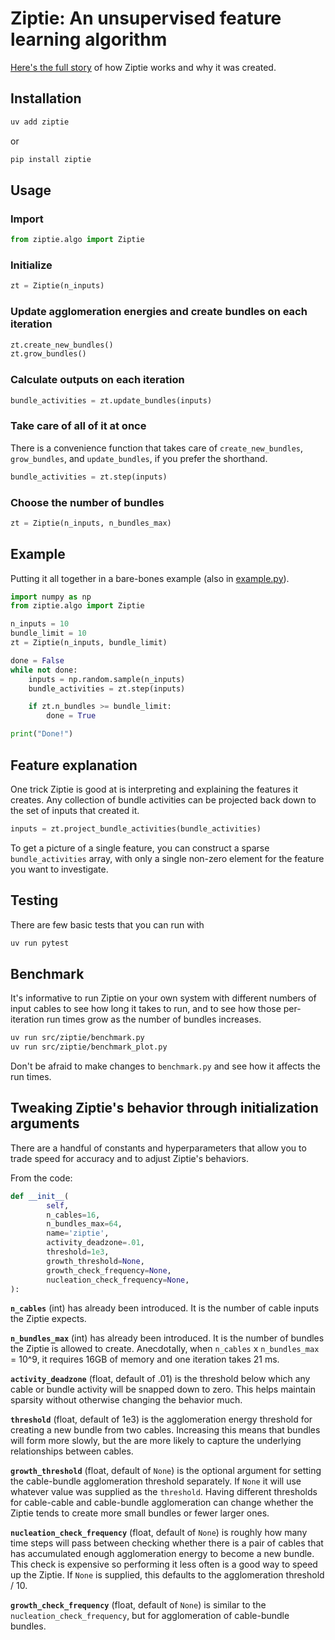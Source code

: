 # Ziptie: An unsupervised feature learning algorithm

[Here's the full story](https://codeberg.org/brohrer/ziptie-paper/raw/branch/main/ziptie.pdf)
of how Ziptie works and why it was created.

## Installation

```bash
uv add ziptie
```

or

```bash
pip install ziptie
```

## Usage

### Import
```python
from ziptie.algo import Ziptie
```

### Initialize
```python
zt = Ziptie(n_inputs)
```

### Update agglomeration energies and create bundles on each iteration
```python
zt.create_new_bundles()
zt.grow_bundles()
```

### Calculate outputs on each iteration
```python
bundle_activities = zt.update_bundles(inputs)
```

### Take care of all of it at once
There is a convenience function that takes care of `create_new_bundles`,
`grow_bundles`, and `update_bundles`, if you prefer the shorthand.
```python
bundle_activities = zt.step(inputs)
```

### Choose the number of bundles
```python
zt = Ziptie(n_inputs, n_bundles_max)
```

## Example

Putting it all together in a bare-bones example
(also in [example.py](ziptie/example.py)).

```python
import numpy as np
from ziptie.algo import Ziptie

n_inputs = 10
bundle_limit = 10
zt = Ziptie(n_inputs, bundle_limit)

done = False
while not done:
    inputs = np.random.sample(n_inputs)
    bundle_activities = zt.step(inputs)

    if zt.n_bundles >= bundle_limit:
        done = True

print("Done!")
```

## Feature explanation

One trick Ziptie is good at is interpreting and explaining the features
it creates. Any collection of bundle activities can be projected back down
to the set of inputs that created it.

```python
inputs = zt.project_bundle_activities(bundle_activities)
```

To get a picture of a single feature, you can construct a
sparse `bundle_activities` array, with only a single non-zero element
for the feature you want to investigate.


## Testing

There are few basic tests that you can run with
```bash
uv run pytest
```

## Benchmark

It's informative to run Ziptie on your own system with different numbers
of input cables to see how long it takes to run, and to see how those
per-iteration run times grow as the number of bundles increases.

```bash
uv run src/ziptie/benchmark.py
uv run src/ziptie/benchmark_plot.py
```

Don't be afraid to make changes to `benchmark.py` and see how it affects
the run times.

## Tweaking Ziptie's behavior through initialization arguments

There are a handful of constants and hyperparameters that allow
you to trade speed for accuracy and to adjust Ziptie's behaviors.

From the code:
```python
def __init__(
        self,
        n_cables=16,
        n_bundles_max=64,
        name='ziptie',
        activity_deadzone=.01,
        threshold=1e3,
        growth_threshold=None,
        growth_check_frequency=None,
        nucleation_check_frequency=None,
):
```

**`n_cables`** (int) has already been introduced. It is the number of cable
inputs the Ziptie expects.

**`n_bundles_max`** (int) has already been introduced. It is the number of
bundles the Ziptie is allowed to create. Anecdotally, when
`n_cables` x `n_bundles_max` = 10^9, it requires 16GB of memory and one
iteration takes 21 ms.

**`activity_deadzone`** (float, default of .01) is the threshold
below which any cable or bundle activity will be snapped down to zero.
This helps maintain sparsity without otherwise changing the behavior much.

**`threshold`** (float, default of 1e3) is the agglomeration energy
threshold for creating a new bundle from two cables. Increasing this
means that bundles will form more slowly, but the are more likely to
capture the underlying relationships between cables.

**`growth_threshold`** (float, default of `None`) is the optional
argument for setting the cable-bundle agglomeration threshold separately.
If `None` it will use whatever value was supplied as the `threshold`.
Having different thresholds for cable-cable and cable-bundle agglomeration
can change whether the Ziptie tends to create more small bundles or fewer
larger ones.

**`nucleation_check_frequency`** (float, default of `None`) is roughly
how many time steps will pass between checking whether there is a pair
of cables that has accumulated enough agglomeration energy to become
a new bundle. This check is expensive so performing it less often is a
good way to speed up the Ziptie. If `None` is supplied, this defaults
to the agglomeration threshold / 10.

**`growth_check_frequency`** (float, default of `None`) is
similar to the `nucleation_check_frequency`, but for agglomeration of
cable-bundle bundles.
